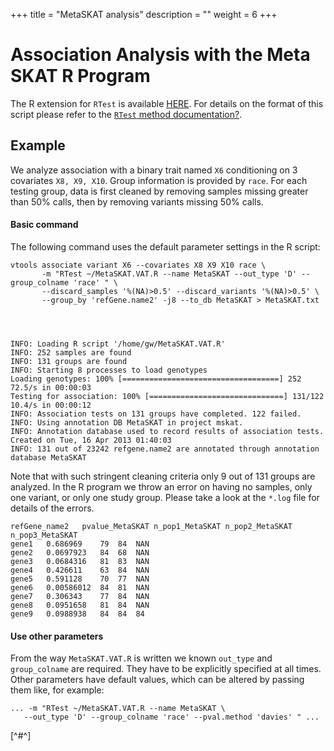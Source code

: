 
+++
title = "MetaSKAT analysis"
description = ""
weight = 6
+++


# Association Analysis with the Meta SKAT R Program 


The R extension for `RTest` is available [HERE][1]. For details on the format of this script please refer to the [`RTest` method documentation][2][?][2]. 



## Example

We analyze association with a binary trait named `X6` conditioning on 3 covariates `X8, X9, X10`. Group information is provided by `race`. For each testing group, data is first cleaned by removing samples missing greater than 50% calls, then by removing variants missing 50% calls. 



#### Basic command

The following command uses the default parameter settings in the R script: 



    vtools associate variant X6 --covariates X8 X9 X10 race \
           -m "RTest ~/MetaSKAT.VAT.R --name MetaSKAT --out_type 'D' --group_colname 'race' " \
           --discard_samples '%(NA)>0.5' --discard_variants '%(NA)>0.5' \
           --group_by 'refGene.name2' -j8 --to_db MetaSKAT > MetaSKAT.txt
    



    INFO: Loading R script '/home/gw/MetaSKAT.VAT.R'
    INFO: 252 samples are found
    INFO: 131 groups are found
    INFO: Starting 8 processes to load genotypes
    Loading genotypes: 100% [===================================] 252 72.5/s in 00:00:03
    Testing for association: 100% [==============================] 131/122 10.4/s in 00:00:12
    INFO: Association tests on 131 groups have completed. 122 failed.
    INFO: Using annotation DB MetaSKAT in project mskat.
    INFO: Annotation database used to record results of association tests. Created on Tue, 16 Apr 2013 01:40:03
    INFO: 131 out of 23242 refgene.name2 are annotated through annotation database MetaSKAT
    

Note that with such stringent cleaning criteria only 9 out of 131 groups are analyzed. In the R program we throw an error on having no samples, only one variant, or only one study group. Please take a look at the `*.log` file for details of the errors. 



    refGene_name2	pvalue_MetaSKAT	n_pop1_MetaSKAT	n_pop2_MetaSKAT	n_pop3_MetaSKAT
    gene1	0.686969	79	84	NAN
    gene2	0.0697923	84	68	NAN
    gene3	0.0684316	81	83	NAN
    gene4	0.426611	63	84	NAN
    gene5	0.591128	70	77	NAN
    gene6	0.00586012	84	81	NAN
    gene7	0.306343	77	84	NAN
    gene8	0.0951658	81	84	NAN
    gene9	0.0988938	84	84	84
    



#### Use other parameters

From the way `MetaSKAT.VAT.R` is written we known `out_type` and `group_colname` are required. They have to be explicitly specified at all times. Other parameters have default values, which can be altered by passing them like, for example: 



    ... -m "RTest ~/MetaSKAT.VAT.R --name MetaSKAT \
       --out_type 'D' --group_colname 'race' --pval.method 'davies' " ...
    

[^#^]

 [1]: http://vtools.houstonbioinformatics.org/programs/RTest/MetaSKAT.VAT.R
 [2]: http://localhost/~iceli/wiki/pmwiki.php?n=Association.RTest?action=edit